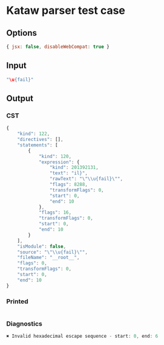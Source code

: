 # Kataw parser test case

## Options

`````js
{ jsx: false, disableWebCompat: true }
`````

## Input

`````js
"\u{fail}"
`````

## Output

### CST

```javascript
{
    "kind": 122,
    "directives": [],
    "statements": [
        {
            "kind": 120,
            "expression": {
                "kind": 201392131,
                "text": "il}",
                "rawText": "\"\\u{fail}\"",
                "flags": 8288,
                "transformFlags": 0,
                "start": 0,
                "end": 10
            },
            "flags": 16,
            "transformFlags": 0,
            "start": 0,
            "end": 10
        }
    ],
    "isModule": false,
    "source": "\"\\u{fail}\"",
    "fileName": "__root__",
    "flags": 0,
    "transformFlags": 0,
    "start": 0,
    "end": 10
}
```

### Printed

```javascript

```

### Diagnostics

```javascript
✖ Invalid hexadecimal escape sequence - start: 0, end: 6

```

